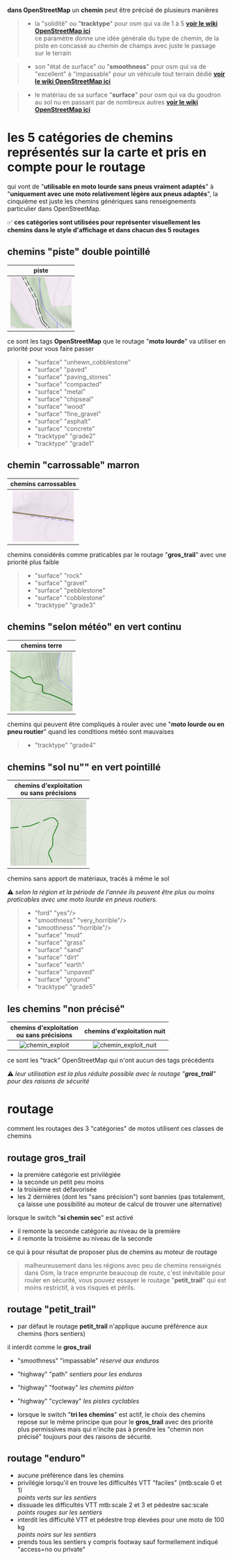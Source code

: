 **dans OpenStreetMap**
un **chemin** peut être précisé de plusieurs manières
> - la "solidité" ou "**tracktype**" pour osm qui va de 1 à 5 **[voir le wiki OpenStreetMap ici](https://wiki.openstreetmap.org/wiki/FR:Key:tracktype)**<br> ce paramètre donne une idée générale du type de chemin, de la piste en concassé au chemin de champs avec juste le passage sur le terrain

> - son "état de surface" ou "**smoothness**" pour osm qui va de "excellent" à "impassable" pour un véhicule tout terrain dédié **[voir le wiki OpenStreetMap ici](https://wiki.openstreetmap.org/wiki/Key:smoothness)**

> - le matériau de sa surface "**surface**" pour osm qui va du goudron au sol nu en passant par de nombreux autres **[voir le wiki OpenStreetMap ici](https://wiki.openstreetmap.org/wiki/FR:Key:surface)**

# les 5 catégories de chemins représentés sur la carte et pris en compte pour le routage
qui vont de "**utilisable en moto lourde sans pneus vraiment adaptés**" à "**uniquement avec une moto relativement légère aux pneus adaptés**", la cinquième est juste les chemins génériques sans renseignements particulier dans OpenStreetMap.

:white_check_mark: **ces catégories sont utilisées pour représenter visuellement les chemins dans le style d'affichage
et dans chacun des 5 routages**

## chemins "piste" double pointillé
| piste |
| :-------------: |
![carrossable_1](https://github.com/cricri-du-lauragais/QMapShack_enduro/blob/main/screenshots/legende/piste.png) |

ce sont les tags **OpenStreetMap** que le routage "**moto lourde**" va utiliser en priorité pour vous faire passer
> - "surface" "unhewn_cobblestone"
> - "surface" "paved"
> - "surface" "paving_stones"
> - "surface" "compacted"
> - "surface" "metal"
> - "surface" "chipseal"
> - "surface" "wood"
> - "surface" "fine_gravel"
> - "surface" "asphalt"
> - "surface" "concrete"
> - "tracktype" "grade2"
> - "tracktype" "grade1"

## chemin "carrossable" marron 
| chemins carrossables |
| :-------------: |
|![carrossable_2](https://github.com/cricri-du-lauragais/QMapShack_enduro/blob/main/screenshots/legende/carrossable.png)|

chemins considérés comme praticables par le routage "**gros_trail**" avec une priorité plus faible
> - "surface" "rock"
> - "surface" "gravel"
> - "surface" "pebblestone"
> - "surface" "cobblestone"
> - "tracktype" "grade3"

## chemins "**selon météo**" en vert continu
| chemins terre |
| :-------------: |
|![chemin_terre](https://github.com/cricri-du-lauragais/QMapShack_enduro/blob/main/screenshots/legende/terre.png)|

chemins qui peuvent être compliqués à rouler avec une "**moto lourde ou en pneu routier**" quand les conditions météo sont mauvaises
> - "tracktype" "grade4"

## chemins "sol nu"" en vert pointillé
|chemins d'exploitation <br>ou sans précisions|
| :-------------: |
|![chemin_exploit](https://github.com/cricri-du-lauragais/QMapShack_enduro/blob/main/screenshots/legende/exploit.png)|

chemins sans apport de matériaux, tracés à même le sol

:warning: *selon la région et la période de l'année ils peuvent être plus ou moins praticables avec une moto lourde en pneus routiers.*
> - "ford" "yes"/>
> - "smoothness" "very_horrible"/>
> - "smoothness" "horrible"/>
> - "surface" "mud"
> - "surface" "grass"
> - "surface" "sand"
> - "surface" "dirt"
> - "surface" "earth"
> - "surface" "unpaved"
> - "surface" "ground"
> - "tracktype" "grade5"

## les chemins "non précisé"
|chemins d'exploitation <br>ou sans précisions| chemins d'exploitation nuit |
| :-------------: | :-------------: | 
|![chemin_exploit](https://github.com/OsmAnd-Rendering/Motorcycle/assets/83398215/f5cd6505-8aee-4115-863e-1958a86ac67f)|![chemin_exploit_nuit](https://github.com/OsmAnd-Rendering/Motorcycle/assets/83398215/e2183c0d-f064-4e79-a928-f0f00988c2c3)|

ce sont les "track" OpenStreetMap qui n'ont aucun des tags précédents

:warning: *leur utilisation est la plus réduite possible avec le routage "**gros_trail**" pour des raisons de sécurité*

# routage
comment les routages des 3 "catégories" de motos utilisent ces classes de chemins
## routage gros_trail
- la première catégorie est privilégiée
- la seconde un petit peu moins
- la troisième est défavorisée
- les 2 dernières (dont les "sans précision") sont bannies (pas totalement, ça laisse une possibilité au moteur de calcul de trouver une alternative)

lorsque le switch "**si chemin sec**" est activé 
- il remonte la seconde catégorie au niveau de la première
- il remonte la troisième au niveau de la seconde

ce qui à pour résultat de proposer plus de chemins au moteur de routage
> malheureusement dans les régions avec peu de chemins renseignés dans Osm, la trace emprunte beaucoup de route, c'est inévitable pour rouler en sécurité, vous pouvez essayer le routage "**petit_trail**" qui est moins restrictif, à vos risques et périls.

## routage "**petit_trail**"
- par défaut le routage **petit_trail** n'applique aucune préférence aux chemins (hors sentiers)

il interdit comme le **gros_trail**
- "smoothness" "impassable"<i> réservé aux enduros</i>
- "highway" "path"<i> sentiers pour les enduros</i>
- "highway" "footway"<i> les chemins piéton</i>
- "highway" "cycleway"<i> les pistes cyclables</i>

- lorsque le switch "**tri les chemins**" est actif, le choix des chemins repose sur le même principe que pour le **gros_trail** avec des priorité plus permissives mais qui n'incite pas à prendre les "chemin non précisé" toujours pour des raisons de sécurité.

## routage "**enduro**"
- aucune préférence dans les chemins
- privilégie lorsqu'il en trouve les difficultés VTT "faciles" (mtb:scale 0 et 1)<br>
<i>points verts sur les sentiers</i>
- dissuade les difficultés VTT mtb:scale 2 et 3 et pédestre sac:scale<br>
<i>points rouges sur les sentiers</i>
- interdit les difficulté VTT et pédestre trop élevées pour une moto de 100 kg<br>
<i>points noirs sur les sentiers</i>
- prends tous les sentiers y compris footway sauf formellement indiqué "access=no ou private"
